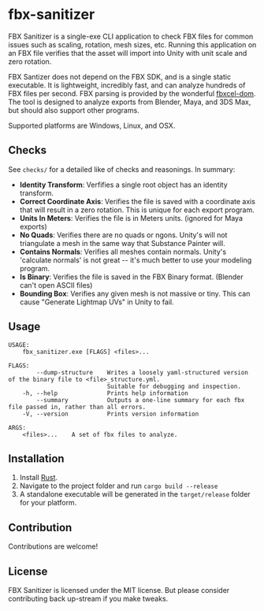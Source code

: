 # fbx-sanitizer
FBX Sanitizer is a single-exe CLI application to check FBX files for common issues such as scaling, rotation, mesh sizes, etc. Running this application on an FBX file verifies that the asset will import into Unity with unit scale and zero rotation.

FBX Santizer does not depend on the FBX SDK, and is a single static executable. It is lightweight, incredibly fast, and can analyze hundreds of FBX files per second. FBX parsing is provided by the wonderful [fbxcel-dom](https://github.com/lo48576/fbxcel). The tool is designed to analyze exports from Blender, Maya, and 3DS Max, but should also support other programs.

Supported platforms are Windows, Linux, and OSX.

## Checks
See `checks/` for a detailed like of checks and reasonings. In summary:
 - **Identity Transform**: Verfifies a single root object has an identity transform.
 - **Correct Coordinate Axis**: Verifies the file is saved with a coordinate axis that will result in a zero rotation. This is unique for each export program.
 - **Units In Meters**: Verifies the file is in Meters units. (ignored for Maya exports)
 - **No Quads**: Verifies there are no quads or ngons. Unity's will not triangulate a mesh in the same way that Substance Painter will.
 - **Contains Normals**: Verifies all meshes contain normals. Unity's 'calculate normals' is not great -- it's much better to use your modeling program.
 - **Is Binary**: Verifies the file is saved in the FBX Binary format. (Blender can't open ASCII files)
 - **Bounding Box**: Verifies any given mesh is not massive or tiny. This can cause "Generate Lightmap UVs" in Unity to fail.

## Usage
```
USAGE:
    fbx_sanitizer.exe [FLAGS] <files>...

FLAGS:
        --dump-structure    Writes a loosely yaml-structured version of the binary file to <file>_structure.yml.
                            Suitable for debugging and inspection.
    -h, --help              Prints help information
        --summary           Outputs a one-line summary for each fbx file passed in, rather than all errors.
    -V, --version           Prints version information

ARGS:
    <files>...    A set of fbx files to analyze.
```

## Installation
1. Install [Rust](https://www.rust-lang.org/tools/install). 
2. Navigate to the project folder and run `cargo build --release`
3. A standalone executable will be generated in the `target/release` folder for your platform.

## Contribution
Contributions are welcome!

## License
FBX Sanitizer is licensed under the MIT license. But please consider contributing back up-stream if you make tweaks.
